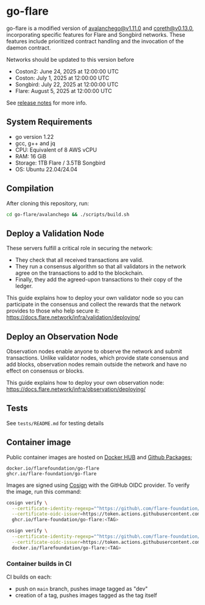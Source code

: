 # go-flare

go-flare is a modified version of [avalanchego@v1.11.0](https://github.com/ava-labs/avalanchego/releases/tag/v1.11.0) and [coreth@v0.13.0](https://github.com/ava-labs/coreth/releases/tag/v0.13.0), incorporating specific features for Flare and Songbird networks. These features include prioritized contract handling and the invocation of the daemon contract.

Networks should be updated to this version before

- Coston2: June 24, 2025 at 12:00:00 UTC
- Coston: July 1, 2025 at 12:00:00 UTC
- Songbird: July 22, 2025 at 12:00:00 UTC
- Flare: August 5, 2025 at 12:00:00 UTC


See [release notes](./RELEASES-flare.md) for more info.

## System Requirements

- go version 1.22
- gcc, g++ and jq
- CPU: Equivalent of 8 AWS vCPU
- RAM: 16 GiB
- Storage: 1TB Flare / 3.5TB Songbird
- OS: Ubuntu 22.04/24.04

## Compilation

After cloning this repository, run:

```sh
cd go-flare/avalanchego && ./scripts/build.sh
```

## Deploy a Validation Node

These servers fulfill a critical role in securing the network:

- They check that all received transactions are valid.
- They run a consensus algorithm so that all validators in the network agree on the transactions to add to the blockchain.
- Finally, they add the agreed-upon transactions to their copy of the ledger.

This guide explains how to deploy your own validator node so you can participate in the consensus and collect the rewards that the network provides to those who help secure it: <https://docs.flare.network/infra/validation/deploying/>

## Deploy an Observation Node

Observation nodes enable anyone to observe the network and submit transactions. Unlike validator nodes, which provide state consensus and add blocks, observation nodes remain outside the network and have no effect on consensus or blocks.

This guide explains how to deploy your own observation node: <https://docs.flare.network/infra/observation/deploying/>

## Tests

See `tests/README.md` for testing details

## Container image

Public container images are hosted on [Docker HUB](https://hub.docker.com/r/flarefoundation/go-flare) and [Github Packages](https://github.com/orgs/flare-foundation/packages?repo_name=go-flare);

```
docker.io/flarefoundation/go-flare
ghcr.io/flare-foundation/go-flare
```

Images are signed using [Cosign](https://github.com/sigstore/cosign) with the GitHub OIDC provider. To verify the image, run this command:

```bash
cosign verify \
  --certificate-identity-regexp="^https://github\.com/flare-foundation/go-flare/\.github/workflows/build-container\.yml@" \
  --certificate-oidc-issuer=https://token.actions.githubusercontent.com \
  ghcr.io/flare-foundation/go-flare:<TAG>

cosign verify \
  --certificate-identity-regexp="^https://github\.com/flare-foundation/go-flare/\.github/workflows/build-container\.yml@" \
  --certificate-oidc-issuer=https://token.actions.githubusercontent.com \
  docker.io/flarefoundation/go-flare:<TAG>
```

### Container builds in CI

CI builds on each:

- push on `main` branch, pushes image tagged as "dev"
- creation of a tag, pushes images tagged as the tag itself
